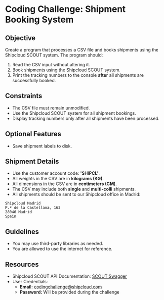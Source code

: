 ﻿# Coding Challenge: Shipment Booking System

## Objective
Create a program that processes a CSV file and books shipments using the Shipcloud SCOUT system. The program should:

1. Read the CSV input without altering it.
2. Book shipments using the Shipcloud SCOUT system.
3. Print the tracking numbers to the console **after** all shipments are successfully booked.

## Constraints
- The CSV file must remain unmodified.
- Use the Shipcloud SCOUT system for all shipment bookings.
- Display tracking numbers only after all shipments have been processed.

## Optional Features
- Save shipment labels to disk.

## Shipment Details
- Use the customer account code: **'SHIPCL'**.
- All weights in the CSV are in **kilograms (KG)**.
- All dimensions in the CSV are in **centimeters (CM)**.
- The CSV may include both **single** and **multi-colli** shipments.
- All shipments should be sent to our Shipcloud office in Madrid:

```
Shipcloud Madrid
P.º de la Castellana, 163
28046 Madrid
Spain
``` 

## Guidelines
- You may use third-party libraries as needed.
- You are allowed to use the internet for reference.

## Resources
- Shipcloud SCOUT API Documentation: [SCOUT Swagger](https://tms-staging.europaket.plus/rest/swagger/index.html)
- User Credentials:
  - **Email:** codingchallenge@shipcloud.com
  - **Password:** Will be provided during the challenge
